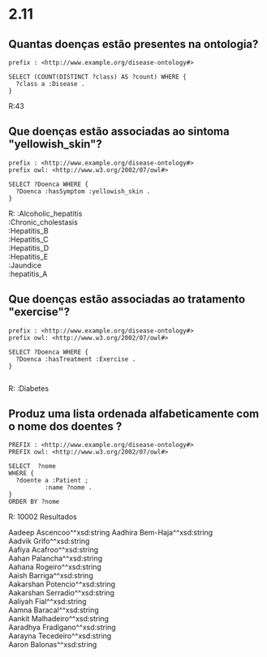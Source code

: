 # 2.11 

## Quantas doenças estão presentes na ontologia?

``` 
prefix : <http://www.example.org/disease-ontology#>

SELECT (COUNT(DISTINCT ?class) AS ?count) WHERE {
  ?class a :Disease .
}

```
R:43 

## Que doenças estão associadas ao sintoma "yellowish_skin"? 

``` 
prefix : <http://www.example.org/disease-ontology#>
prefix owl: <http://www.w3.org/2002/07/owl#>

SELECT ?Doenca WHERE {
  ?Doenca :hasSymptom :yellowish_skin .
}

```

R:
:Alcoholic_hepatitis	
:Chronic_cholestasis	
:Hepatitis_B	
:Hepatitis_C	
:Hepatitis_D	
:Hepatitis_E	
:Jaundice	
:hepatitis_A

## Que doenças estão associadas ao tratamento "exercise"?

``` 
prefix : <http://www.example.org/disease-ontology#>
prefix owl: <http://www.w3.org/2002/07/owl#>

SELECT ?Doenca WHERE {
  ?Doenca :hasTreatment :Exercise .
}


``` 
R:
:Diabetes


## Produz uma lista ordenada alfabeticamente com o nome dos doentes ? 


``` 
PREFIX : <http://www.example.org/disease-ontology#>
PREFIX owl: <http://www.w3.org/2002/07/owl#>

SELECT  ?nome
WHERE {
  ?doente a :Patient ;
          :name ?nome .
}
ORDER BY ?nome

````
R: 10002 Resultados 

Aadeep Ascencoo^^xsd:string	
Aadhira Bem-Haja^^xsd:string	
Aadvik Grifo^^xsd:string	
Aafiya Acafroo^^xsd:string	
Aahan Palancha^^xsd:string	
Aahana Rogeiro^^xsd:string	
Aaish Barriga^^xsd:string	
Aakarshan Potencio^^xsd:string	
Aakarshan Serradio^^xsd:string	
Aaliyah Fial^^xsd:string	
Aamna Baracal^^xsd:string	
Aankit Malhadeiro^^xsd:string	
Aaradhya Fradigano^^xsd:string	
Aarayna Tecedeiro^^xsd:string	
Aaron Balonas^^xsd:string